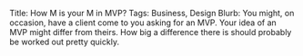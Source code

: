Title: How M is your M in MVP?
Tags: Business, Design
Blurb: You might, on occasion, have a client come to you asking for an MVP. Your idea of an MVP might differ from theirs. How big a difference there is should probably be worked out pretty quickly.


